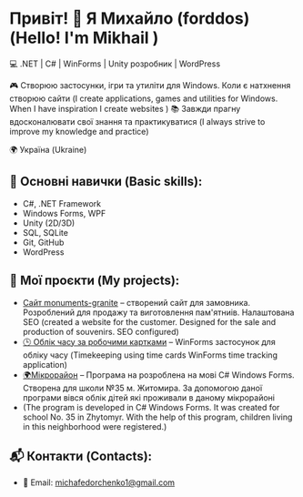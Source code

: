 # Привіт! 👋 Я Михайло (forddos) (Hello! I'm Mikhail )


💻 .NET | C# | WinForms | Unity розробник | WordPress

🎮 Створюю застосунки, ігри та утиліти для Windows. Коли є натхнення створюю сайти (I create applications, games and utilities for Windows. When I have inspiration I create websites ) 
📚 Завжди прагну вдосконалювати свої знання та практикуватися (I always strive to improve my knowledge and practice)

🌍 Україна (Ukraine)

## 🧠 Основні навички (Basic skills): 
- C#, .NET Framework
- Windows Forms, WPF
- Unity (2D/3D)
- SQL, SQLite
- Git, GitHub
- WordPress

## 🚀 Мої проєкти (My projects): 
- [Сайт monuments-granite](https://monuments-granite.com.ua/) – створений сайт для замовника. Розроблений для продажу та виготовлення пам'ятниів. Налаштована SEO (created a website for the customer. Designed for the sale and production of souvenirs. SEO configured)
- [🕒 Облік часу за робочими картками](https://github.com/forddos-1/time-card-accounting) – WinForms застосунок для обліку часу (Timekeeping using time cards WinForms time tracking application)
- [🌍Мікрорайон](https://github.com/forddos-1/Microdistrict) – Програма на розроблена на мові C# Windows Forms. Створена для школи №35 м. Житомира. За допомогою даної програми вівся облік дітей які проживали в даному мікрорайоні
- (The program is developed in C# Windows Forms. It was created for school No. 35 in Zhytomyr. With the help of this program, children living in this neighborhood were registered.) 

## 📬 Контакти (Contacts):
- 📧 Email: michafedorchenko1@gmail.com 
